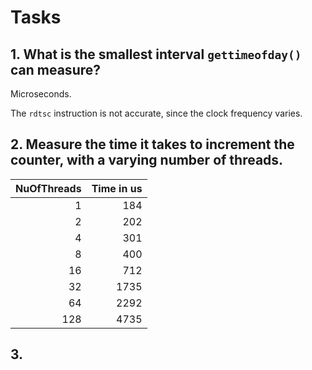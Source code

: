 # Tasks
## 1. What is the smallest interval `gettimeofday()` can measure?
Microseconds.

The `rdtsc` instruction is not accurate, since the clock frequency varies.

## 2. Measure the time it takes to increment the counter, with a varying number of threads.
NuOfThreads | Time in us
---:|---:
1 | 184
2 | 202
4 | 301
8 | 400
16 | 712
32 | 1735
64 | 2292
128 | 4735

## 3. 